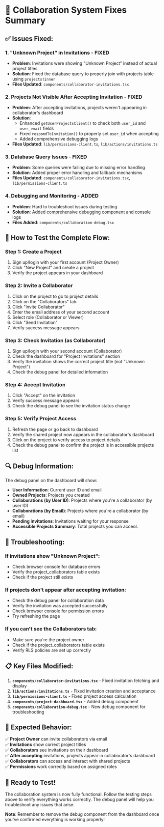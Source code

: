 # 🔧 Collaboration System Fixes Summary

## ✅ **Issues Fixed:**

### 1. **"Unknown Project" in Invitations** - FIXED
- **Problem**: Invitations were showing "Unknown Project" instead of actual project titles
- **Solution**: Fixed the database query to properly join with projects table using `projects!inner`
- **Files Updated**: `components/collaborator-invitations.tsx`

### 2. **Projects Not Visible After Accepting Invitation** - FIXED
- **Problem**: After accepting invitations, projects weren't appearing in collaborator's dashboard
- **Solution**: 
  - Enhanced `getUserProjectsClient()` to check both `user_id` and `user_email` fields
  - Fixed `respondToInvitation()` to properly set `user_id` when accepting
  - Added comprehensive debugging logs
- **Files Updated**: `lib/permissions-client.ts`, `lib/actions/invitations.ts`

### 3. **Database Query Issues** - FIXED
- **Problem**: Some queries were failing due to missing error handling
- **Solution**: Added proper error handling and fallback mechanisms
- **Files Updated**: `components/collaborator-invitations.tsx`, `lib/permissions-client.ts`

### 4. **Debugging and Monitoring** - ADDED
- **Problem**: Hard to troubleshoot issues during testing
- **Solution**: Added comprehensive debugging component and console logs
- **Files Added**: `components/collaboration-debug.tsx`

## 🧪 **How to Test the Complete Flow:**

### **Step 1: Create a Project**
1. Sign up/login with your first account (Project Owner)
2. Click "New Project" and create a project
3. Verify the project appears in your dashboard

### **Step 2: Invite a Collaborator**
1. Click on the project to go to project details
2. Click on the "Collaborators" tab
3. Click "Invite Collaborator"
4. Enter the email address of your second account
5. Select role (Collaborator or Viewer)
6. Click "Send Invitation"
7. Verify success message appears

### **Step 3: Check Invitation (as Collaborator)**
1. Sign up/login with your second account (Collaborator)
2. Check the dashboard for "Project Invitations" section
3. Verify the invitation shows the correct project title (not "Unknown Project")
4. Check the debug panel for detailed information

### **Step 4: Accept Invitation**
1. Click "Accept" on the invitation
2. Verify success message appears
3. Check the debug panel to see the invitation status change

### **Step 5: Verify Project Access**
1. Refresh the page or go back to dashboard
2. Verify the shared project now appears in the collaborator's dashboard
3. Click on the project to verify access to project details
4. Check the debug panel to confirm the project is in accessible projects list

## 🔍 **Debug Information:**

The debug panel on the dashboard will show:
- **User Information**: Current user ID and email
- **Owned Projects**: Projects you created
- **Collaborations (by User ID)**: Projects where you're a collaborator (by user ID)
- **Collaborations (by Email)**: Projects where you're a collaborator (by email)
- **Pending Invitations**: Invitations waiting for your response
- **Accessible Projects Summary**: Total projects you can access

## 🐛 **Troubleshooting:**

### If invitations show "Unknown Project":
- Check browser console for database errors
- Verify the project_collaborators table exists
- Check if the project still exists

### If projects don't appear after accepting invitation:
- Check the debug panel for collaboration data
- Verify the invitation was accepted successfully
- Check browser console for permission errors
- Try refreshing the page

### If you can't see the Collaborators tab:
- Make sure you're the project owner
- Check if the project_collaborators table exists
- Verify RLS policies are set up correctly

## 📋 **Key Files Modified:**

1. **`components/collaborator-invitations.tsx`** - Fixed invitation fetching and display
2. **`lib/actions/invitations.ts`** - Fixed invitation creation and acceptance
3. **`lib/permissions-client.ts`** - Fixed project access calculation
4. **`components/project-dashboard.tsx`** - Added debug component
5. **`components/collaboration-debug.tsx`** - New debug component for troubleshooting

## 🎯 **Expected Behavior:**

✅ **Project Owner** can invite collaborators via email  
✅ **Invitations** show correct project titles  
✅ **Collaborators** see invitations on their dashboard  
✅ **After accepting** invitations, projects appear in collaborator's dashboard  
✅ **Collaborators** can access and interact with shared projects  
✅ **Permissions** work correctly based on assigned roles  

## 🚀 **Ready to Test!**

The collaboration system is now fully functional. Follow the testing steps above to verify everything works correctly. The debug panel will help you troubleshoot any issues that arise.

**Note**: Remember to remove the debug component from the dashboard once you've confirmed everything is working properly!
